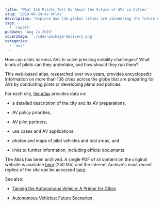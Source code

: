 ```yaml
---
title: 'What 136 Pilots Tell Us About the Future of AVs in Cities'
slug: '2019-08-24-av-atlas'
description: 'Explore how 136 global cities are pioneering the future of autonomous vehicles (AVs) to tackle urban mobility challenges. This blog post delves into a comprehensive atlas, providing detailed insights into AV policies, pilot projects, and strategic applications. Discover how cities are preparing for an autonomous future, complete with data, maps, and resources to guide urban planners and policymakers in harnessing AV technology effectively.'
tags:
  - 'report'
pubDate: 'Aug 24 2019'
coverImage: './ideo-package-delivery.png'
categories:
  - 'avs'
---
```



How can cities harness AVs to solve pressing mobility challenges? What kinds of pilots can they undertake, and how should they run them?

This web-based atlas, researched over two years, provides encyclopedic information on more than 136 cities across the globe that are preparing for  
AVs by conducting pilots or developing plans and policies.

For each city, [the atlas](https://avsincities.bloomberg.org) provides data on:

- a detailed description of the city and its AV preparations,

- AV policy priorities,

- AV pilot partners,

- use cases and AV applications,

- photos and maps of pilot vehicles and test areas, and

- links to further information, including official documents.

The Atlas has been archived. A single PDF of all content on the original website is available [here](https://www.starcitygroup.us/wp-content/uploads/2023/07/Global-Atlas-of-AVs-in-Cities.pdf) (250 Mb) and the Internet Archive's most recent replica of the site can be accessed [here](https://web.archive.org/web/20220207170230/https://avsincities.bloomberg.org/).

See also:

- [Taming the Autonomous Vehicle: A Primer for Cities](https://www.bbhub.io/dotorg/sites/2/2017/05/TamingtheAutonomousVehicleSpreadsPDF.pdf)

- [Autonomous Vehicles: Future Scenarios](https://avfutures.nlc.org/)
